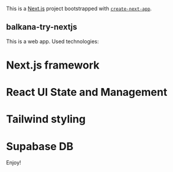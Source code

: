 This is a [Next.js](https://nextjs.org/) project bootstrapped with [`create-next-app`](https://github.com/vercel/next.js/tree/canary/packages/create-next-app).

## balkana-try-nextjs

This is a web app. Used technologies:
# Next.js framework
# React UI State and Management
# Tailwind styling
# Supabase DB

Enjoy!



